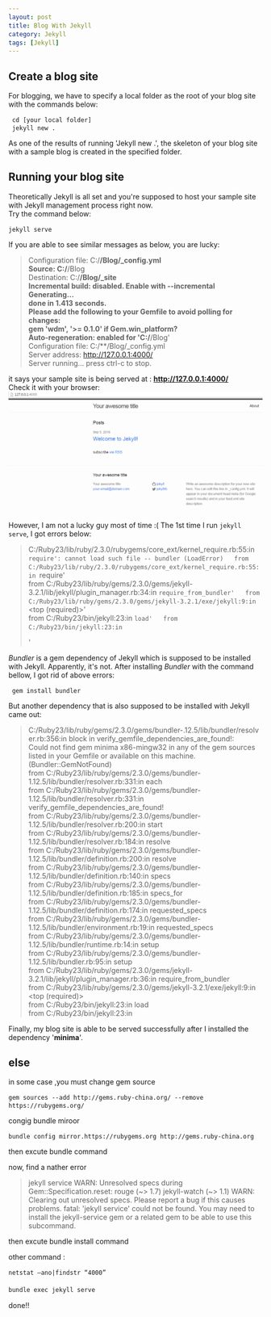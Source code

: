 ```yaml
---
layout: post
title: Blog With Jekyll
category: Jekyll
tags: [Jekyll]
---
```


## Create a blog site
For blogging, we have to specify a local folder as the root of your blog site with the commands below:  

~~~
 cd [your local folder]   
 jekyll new . 
~~~
  
As one of the results of running 'Jekyll new .', the skeleton of your blog site with a sample blog is created in the specified folder.

## Running your blog site
Theoretically Jekyll is all set and you're supposed to host your sample site with Jekyll management process right now.  
Try the command below:  

~~~
jekyll serve
~~~
  
If you are able to see similar messages as below, you are lucky:

> Configuration file: C:/**/Blog/_config.yml  
            Source: C:/**/Blog  
       Destination: C:/**/Blog/_site  
> Incremental build: disabled. Enable with --incremental  
      Generating...  
                    done in 1.413 seconds.  
  Please add the following to your Gemfile to avoid polling for changes:  
    gem 'wdm', '>= 0.1.0' if Gem.win_platform?  
> Auto-regeneration: enabled for 'C:/**/Blog'  
> Configuration file: C:/**/Blog/_config.yml  
    Server address: http://127.0.0.1:4000/  
  Server running... press ctrl-c to stop.  

it says your sample site is being served at : **http://127.0.0.1:4000/**  
Check it with your browser:    
![Sample Blog Site in Browser](/assets/images/2016/BrowsingSampleSite.PNG)  

However, I am not a lucky guy most of time :(
The 1st time I run `jekyll serve`, I got errors below:  

> C:/Ruby23/lib/ruby/2.3.0/rubygems/core_ext/kernel_require.rb:55:in `require': cannot load such file -- bundler (LoadError)  
        from C:/Ruby23/lib/ruby/2.3.0/rubygems/core_ext/kernel_require.rb:55:in `require'  
        from C:/Ruby23/lib/ruby/gems/2.3.0/gems/jekyll-3.2.1/lib/jekyll/plugin_manager.rb:34:in `require_from_bundler'  
        from C:/Ruby23/lib/ruby/gems/2.3.0/gems/jekyll-3.2.1/exe/jekyll:9:in `<top (required)>'  
        from C:/Ruby23/bin/jekyll:23:in `load'  
        from C:/Ruby23/bin/jekyll:23:in `<main>'  

*Bundler* is a gem dependency of Jekyll which is supposed to be installed with Jekyll. Apparently, it's not. After installing *Bundler* with the command bellow, I got rid of above errors:  

~~~
 gem install bundler  
~~~
   
But another dependency that is also supposed to be installed with Jekyll came out:  

> C:/Ruby23/lib/ruby/gems/2.3.0/gems/bundler-.12.5/lib/bundler/resolver.rb:356:in block in verify_gemfile_dependencies_are_found!:  
> Could not find gem minima x86-mingw32 in any of the gem sources listed in your Gemfile or available on this machine.(Bundler::GemNotFound)  
> from C:/Ruby23/lib/ruby/gems/2.3.0/gems/bundler-1.12.5/lib/bundler/resolver.rb:331:in each  
> from C:/Ruby23/lib/ruby/gems/2.3.0/gems/bundler-1.12.5/lib/bundler/resolver.rb:331:in verify_gemfile_dependencies_are_found!  
> from C:/Ruby23/lib/ruby/gems/2.3.0/gems/bundler-1.12.5/lib/bundler/resolver.rb:200:in start  
> from C:/Ruby23/lib/ruby/gems/2.3.0/gems/bundler-1.12.5/lib/bundler/resolver.rb:184:in resolve  
> from C:/Ruby23/lib/ruby/gems/2.3.0/gems/bundler-1.12.5/lib/bundler/definition.rb:200:in resolve  
> from C:/Ruby23/lib/ruby/gems/2.3.0/gems/bundler-1.12.5/lib/bundler/definition.rb:140:in specs  
> from C:/Ruby23/lib/ruby/gems/2.3.0/gems/bundler-1.12.5/lib/bundler/definition.rb:185:in specs_for  
> from C:/Ruby23/lib/ruby/gems/2.3.0/gems/bundler-1.12.5/lib/bundler/definition.rb:174:in requested_specs  
> from C:/Ruby23/lib/ruby/gems/2.3.0/gems/bundler-1.12.5/lib/bundler/environment.rb:19:in requested_specs  
> from C:/Ruby23/lib/ruby/gems/2.3.0/gems/bundler-1.12.5/lib/bundler/runtime.rb:14:in setup  
> from C:/Ruby23/lib/ruby/gems/2.3.0/gems/bundler-1.12.5/lib/bundler.rb:95:in setup  
> from C:/Ruby23/lib/ruby/gems/2.3.0/gems/jekyll-3.2.1/lib/jekyll/plugin_manager.rb:36:in require_from_bundler  
> from C:/Ruby23/lib/ruby/gems/2.3.0/gems/jekyll-3.2.1/exe/jekyll:9:in <top (required)>  
> from C:/Ruby23/bin/jekyll:23:in load  
> from C:/Ruby23/bin/jekyll:23:in <main>  

Finally, my blog site is able to be served successfully after I installed the dependency '**minima**'.


## else

in some case ,you must change gem source 

~~~
gem sources --add http://gems.ruby-china.org/ --remove https://rubygems.org/
~~~

congig bundle  miroor

~~~
bundle config mirror.https://rubygems.org http://gems.ruby-china.org
~~~

then  excute bundle command

now, find a nather error 

>jekyll service
>WARN: Unresolved specs during Gem::Specification.reset:
>       rouge (~> 1.7)
>       jekyll-watch (~> 1.1)
> WARN: Clearing out unresolved specs.
> Please report a bug if this causes problems.
> fatal: 'jekyll service' could not be found. You may need to install the jekyll-service gem or a related gem to be able to use this subcommand.

then  excute bundle install command

other command :

``` xml
netstat –ano|findstr “4000”

bundle exec jekyll serve
```

done!!
